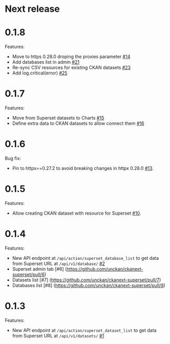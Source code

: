# Next release


# 0.1.8

Features:
 - Move to https 0.28.0 droping the proxies parameter [#14](https://github.com/unckan/ckanext-superset/pull/14)
 - Add databases list in admin [#21](https://github.com/unckan/ckanext-superset/pull/21)
 - Re-sync CSV resources for existing CKAN datasets [#23](https://github.com/unckan/ckanext-superset/pull/23)
 - Add log.critical(error) [#25](https://github.com/unckan/ckanext-superset/pull/25)

# 0.1.7

Features:
 - Move from Superset datasets to Charts [#15](https://github.com/unckan/ckanext-superset/pull/15)
 - Define extra data to CKAN datasets to allow connect them [#16](https://github.com/unckan/ckanext-superset/pull/16)

# 0.1.6

Bug fix:
 - Pin to httpx==0.27.2 to avoid breaking changes in httpx 0.28.0 [#13](https://github.com/unckan/ckanext-superset/pull/13).

# 0.1.5

Features:
 - Allow creating CKAN dataset with resource for Superset [#10](https://github.com/unckan/ckanext-superset/pull/10).

# 0.1.4

Features:

 - New API endpoint at `/api/action/superset_database_list` to get data from Superset URL at `/api/v1/database/`
  [#2](https://github.com/unckan/ckanext-superset/pull/2)
 - Superset admin tab [#6] (https://github.com/unckan/ckanext-superset/pull/6)
 - Datasets list [#7] (https://github.com/unckan/ckanext-superset/pull/7)
 - Databases list [#8] (https://github.com/unckan/ckanext-superset/pull/8)

# 0.1.3

Features:

 - New API endpoint at `/api/action/superset_dataset_list` to get data from Superset URL at `/api/v1/datasets/`
   [#1](https://github.com/unckan/ckanext-superset/pull/1)

